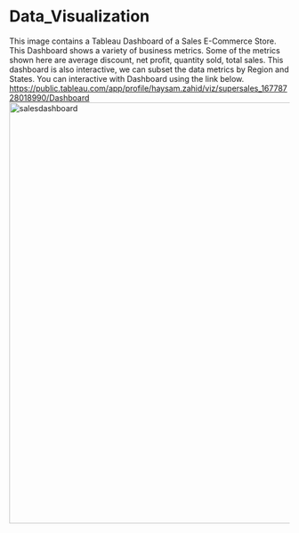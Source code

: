# Data_Visualization
This image contains a Tableau Dashboard of a Sales E-Commerce Store. This Dashboard shows a variety of business metrics.
Some of the metrics shown here are average discount, net profit, quantity sold, total sales. This dashboard is also interactive, we can subset the data metrics by Region and States. You can interactive with Dashboard using the link below.
https://public.tableau.com/app/profile/haysam.zahid/viz/supersales_16778728018990/Dashboard
<img width="757" alt="salesdashboard" src="https://user-images.githubusercontent.com/121971294/227746841-fa1e35f4-7aab-49ca-884d-d58c8e6a8e76.png">

